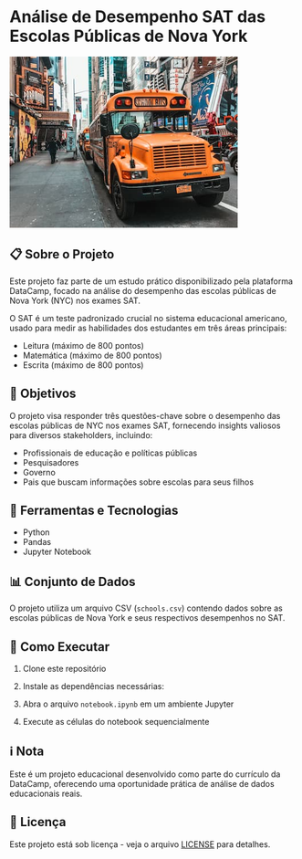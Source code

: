 # Análise de Desempenho SAT das Escolas Públicas de Nova York

![New York City schoolbus](schoolbus.jpg)

## 📋 Sobre o Projeto

Este projeto faz parte de um estudo prático disponibilizado pela plataforma DataCamp, focado na análise do desempenho das escolas públicas de Nova York (NYC) nos exames SAT.

O SAT é um teste padronizado crucial no sistema educacional americano, usado para medir as habilidades dos estudantes em três áreas principais:
- Leitura (máximo de 800 pontos)
- Matemática (máximo de 800 pontos)
- Escrita (máximo de 800 pontos)

## 🎯 Objetivos

O projeto visa responder três questões-chave sobre o desempenho das escolas públicas de NYC nos exames SAT, fornecendo insights valiosos para diversos stakeholders, incluindo:
- Profissionais de educação e políticas públicas
- Pesquisadores
- Governo
- Pais que buscam informações sobre escolas para seus filhos

## 🔧 Ferramentas e Tecnologias

- Python
- Pandas
- Jupyter Notebook

## 📊 Conjunto de Dados

O projeto utiliza um arquivo CSV (`schools.csv`) contendo dados sobre as escolas públicas de Nova York e seus respectivos desempenhos no SAT.

## 🚀 Como Executar

1. Clone este repositório
2. Instale as dependências necessárias:

3. Abra o arquivo `notebook.ipynb` em um ambiente Jupyter
4. Execute as células do notebook sequencialmente

## ℹ️ Nota

Este é um projeto educacional desenvolvido como parte do currículo da DataCamp, oferecendo uma oportunidade prática de análise de dados educacionais reais.

## 📝 Licença

Este projeto está sob licença - veja o arquivo [LICENSE](LICENSE) para detalhes.